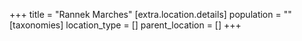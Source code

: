+++
title = "Rannek Marches"
[extra.location.details]
population = ""
[taxonomies]
location_type = []
parent_location = []
+++

